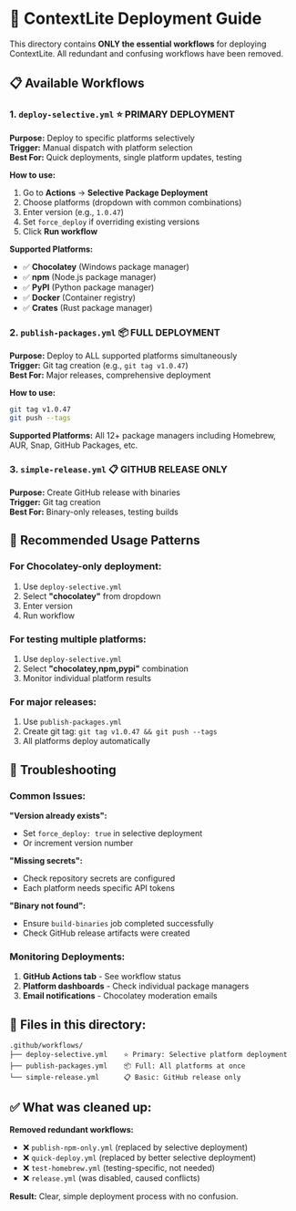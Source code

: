 # 🚀 ContextLite Deployment Guide

This directory contains **ONLY the essential workflows** for deploying ContextLite. All redundant and confusing workflows have been removed.

## 📋 **Available Workflows**

### 1. **`deploy-selective.yml`** ⭐ **PRIMARY DEPLOYMENT**
**Purpose:** Deploy to specific platforms selectively  
**Trigger:** Manual dispatch with platform selection  
**Best For:** Quick deployments, single platform updates, testing

**How to use:**
1. Go to **Actions** → **Selective Package Deployment**
2. Choose platforms (dropdown with common combinations)
3. Enter version (e.g., `1.0.47`)
4. Set `force_deploy` if overriding existing versions
5. Click **Run workflow**

**Supported Platforms:**
- ✅ **Chocolatey** (Windows package manager)
- ✅ **npm** (Node.js package manager) 
- ✅ **PyPI** (Python package manager)
- ✅ **Docker** (Container registry)
- ✅ **Crates** (Rust package manager)

### 2. **`publish-packages.yml`** 📦 **FULL DEPLOYMENT**
**Purpose:** Deploy to ALL supported platforms simultaneously  
**Trigger:** Git tag creation (e.g., `git tag v1.0.47`)  
**Best For:** Major releases, comprehensive deployment

**How to use:**
```bash
git tag v1.0.47
git push --tags
```

**Supported Platforms:** All 12+ package managers including Homebrew, AUR, Snap, GitHub Packages, etc.

### 3. **`simple-release.yml`** 📋 **GITHUB RELEASE ONLY**
**Purpose:** Create GitHub release with binaries  
**Trigger:** Git tag creation  
**Best For:** Binary-only releases, testing builds

## 🎯 **Recommended Usage Patterns**

### **For Chocolatey-only deployment:**
1. Use `deploy-selective.yml`
2. Select **"chocolatey"** from dropdown
3. Enter version
4. Run workflow

### **For testing multiple platforms:**
1. Use `deploy-selective.yml` 
2. Select **"chocolatey,npm,pypi"** combination
3. Monitor individual platform results

### **For major releases:**
1. Use `publish-packages.yml`
2. Create git tag: `git tag v1.0.47 && git push --tags`
3. All platforms deploy automatically

## 🔧 **Troubleshooting**

### **Common Issues:**

**"Version already exists":**
- Set `force_deploy: true` in selective deployment
- Or increment version number

**"Missing secrets":**
- Check repository secrets are configured
- Each platform needs specific API tokens

**"Binary not found":**
- Ensure `build-binaries` job completed successfully
- Check GitHub release artifacts were created

### **Monitoring Deployments:**

1. **GitHub Actions tab** - See workflow status
2. **Platform dashboards** - Check individual package managers
3. **Email notifications** - Chocolatey moderation emails

## 📁 **Files in this directory:**

```
.github/workflows/
├── deploy-selective.yml    ⭐ Primary: Selective platform deployment
├── publish-packages.yml    📦 Full: All platforms at once  
└── simple-release.yml      📋 Basic: GitHub release only
```

## ✅ **What was cleaned up:**

**Removed redundant workflows:**
- ❌ `publish-npm-only.yml` (replaced by selective deployment)
- ❌ `quick-deploy.yml` (replaced by better selective deployment)  
- ❌ `test-homebrew.yml` (testing-specific, not needed)
- ❌ `release.yml` (was disabled, caused conflicts)

**Result:** Clear, simple deployment process with no confusion.
